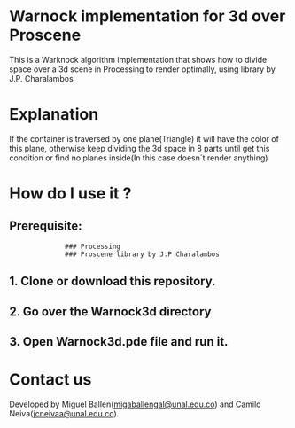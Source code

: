 # Warnock implementation for 3d over Proscene
This is a Warknock algorithm implementation that shows how to divide space over a 3d scene in Processing to render optimally,  using <Proscene> library by J.P. Charalambos
  
# Explanation
If the container is traversed by one plane(Triangle) it will have the color of this plane, otherwise keep dividing the 3d space in 8 parts until get this condition or find no planes inside(In this case doesn´t render anything)

# How do I use it ?
  ## Prerequisite: 
                  ### Processing
                  ### Proscene library by J.P Charalambos
                  
  ## 1. Clone or download this repository.
  ## 2. Go over the Warnock3d directory
  ## 3. Open Warnock3d.pde file and run it.

# Contact us
Developed by Miguel Ballen(migaballengal@unal.edu.co) and Camilo Neiva(jcneivaa@unal.edu.co). 
